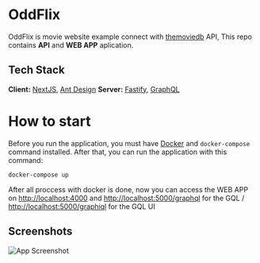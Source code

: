# OddFlix
OddFlix is movie website example connect with [themoviedb](https://www.themoviedb.org/) API, This repo contains **API** and **WEB APP** aplication.

## Tech Stack
**Client:** [NextJS](https://nextjs.org/), [Ant Design](https://ant.design/)
**Server:** [Fastify](https://www.fastify.io/), [GraphQL](https://graphql.org/)

# How to start
Before you run the application, you must have [Docker](https://www.docker.com/) and `docker-compose` command installed. After that, you can run the application with this command:
```
docker-compose up
```
After all proccess with docker is done, now you can access the WEB APP on [http://localhost:4000](http://localhost:4000) and [http://localhost:5000/graphql](http://localhost:5000/graphql) for the GQL / [http://localhost:5000/graphiql](http://localhost:5000/graphiql) for the GQL UI

## Screenshots
![App Screenshot](https://i.ibb.co/xMdKRJK/Screen-Shot-2021-11-29-at-11-16-07.png)
